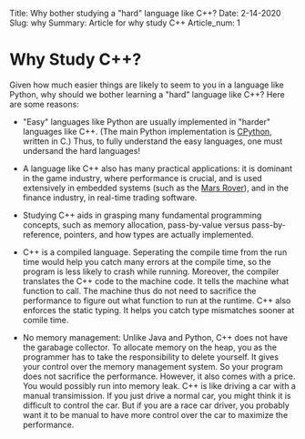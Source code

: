 Title: Why bother studying a "hard" language like C++?
Date: 2-14-2020
Slug: why
Summary: Article for why study C++
Article_num: 1
<!-- ^^^ This is a custom metadata used to force pelican to order the articles in a certan way -->
<!-- Must be indicated within the config files. *conf.py -->


<!-- Start of article content -->

# Why Study C++?

<!-- Rendered with <p> -->
Given how much easier things are likely to seem to you in a language
like Python, why should we bother learning a "hard" language like C++?
Here are some reasons:

<!-- Rendered as <ul> and <li> -->
* "Easy" languages like Python are usually implemented in 
    "harder" languages like C++. (The main Python implementation
    is [CPython](https://en.wikipedia.org/wiki/CPython),
    written in C.) Thus, to fully understand the easy languages,
    one must undersand the hard languages!

* A language like C++ also has many practical applications:
    it is dominant in the game industry, where performance is
    crucial, and is used extensively in embedded systems
    (such as the [Mars Rover](https://youtu.be/3SdSKZFoUa8)), and in the finance industry, in real-time
    trading software.

* Studying C++ aids in grasping many fundamental programming
    concepts, such as memory allocation, pass-by-value versus
    pass-by-reference, pointers, and how types are actually
    implemented.

* C++ is a compiled language. Seperating the compile time from the run time would help you catch many errors at the compile time, so the program is less likely to crash while running. Moreover, the compiler translates the C++ code to the machine code. It tells the machine what function to call. The machine thus do not need to sacrifice the performance to figure out what function to run at the runtime. C++ also enforces the static typing. It helps you catch type mismatches sooner at comile time.

* No memory management: Unlike Java and Python, C++ does not have the garabage collector. To allocate memory on the heap, you as the programmer has to take the responsibility to delete yourself. It gives your control over the memory management system. So your program does not sacrifice the performance. However, it also comes with a price. You would possibly run into memory leak. C++ is like driving a car with a manual transimission. If you just drive a normal car, you might think it is difficult to control the car. But if you are a race car driver, you probably want it to be manual to have more control over the car to maximize the performance. 